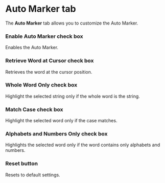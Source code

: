 # Auto Marker tab

The **Auto Marker** tab allows you to customize the Auto Marker.

### Enable Auto Marker check box

Enables the Auto Marker.

### Retrieve Word at Cursor check box

Retrieves the word at the cursor position.

### Whole Word Only check box

Highlight the selected string only if the whole word is the string.

### Match Case check box

Highlight the selected word only if the case matches.

### Alphabets and Numbers Only check box

Highlights the selected word only if the word contains only alphabets and numbers.

### Reset button

Resets to default settings.

